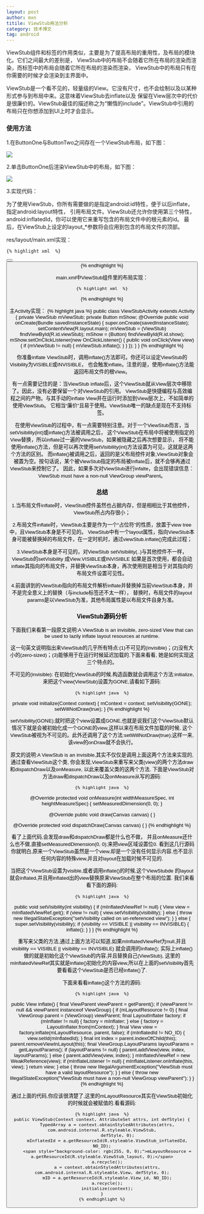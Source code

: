 ```yaml
---
layout: post
author: mxn
titile: ViewStub用法分析
category: 技术博文
tag: android
---
```


ViewStub组件和<include>标签的作用类似，主要是为了提高布局的重用性，及布局的模块化。它们之间最大的差别是，
ViewStub中的布局不会随着它所在布局的渲染而渲染，而<include>标签中的布局会随着它所在布局的渲染而渲染，
ViewStub中的布局只有在你需要的时候才会渲染到主界面中。

ViewStub是一个看不见的，轻量级的View。它没有尺寸，也不会绘制以及以某种形式参与到布局中来。这意味着ViewStub去inflate以及
保留在View层次中的代价是很廉价的。ViewStub最佳的描述称之为“懒惰的include”。ViewStub中引用的布局只在你想添加到UI上时才会显示。

<!-- more -->

### 使用方法

1.在ButtonOne与ButtonTwo之间存在一个ViewStub布局，如下图：

![](https://raw.githubusercontent.com/mxn21/mxn21.github.io/master/public/img/img103.jpg)

2.单击ButtonOne后渲染ViewStub中的布局，如下图：

![](https://raw.githubusercontent.com/mxn21/mxn21.github.io/master/public/img/img104.jpg)

3.实现代码：

为了使用ViewStub，你所有需要做的是指定android:id特性，便于以后inflate，指定android:layout特性，
引用布局文件。ViewStub还允许你使用第三个特性，android:inflatedId，你可以使用它来重写包含的布局文件中的根元素的id。
最后，在ViewStub上设定的layout_*参数将会应用到包含的布局文件的顶部。


res/layout/main.xml实现：

    {% highlight xml  %}
<?xml version="1.0" encoding="utf-8"?>
<LinearLayout xmlns:android = "http://schemas.android.com/apk/res/android"
    android:orientation = "vertical"
    android:layout_width = "fill_parent"
    android:layout_height = "fill_parent"
    >
    <Button
        android:id = "@+id/show"
        android:text = "ButtonOne"
        android:layout_width = "wrap_content"
        android:layout_height = "wrap_content"
        />
    <ViewStub
        android:id = "@+id/viewStub"
        android:layout = "@layout/green_layout"
        android:layout_width = "300dip"
        android:layout_height = "300dip"
        />
    <Button
        android:layout_width = "wrap_content"
        android:layout_height = "wrap_content"
        android:text = "ButtonTwo"
        />
</LinearLayout>
    {% endhighlight %}

main.xml中ViewStub组件里的布局实现：

    {% highlight xml  %}
<?xml version="1.0" encoding="utf-8"?>
<LinearLayout
    xmlns:android = "http://schemas.android.com/apk/res/android"
    android:layout_width = "match_parent"
    android:layout_height = "match_parent"
    android:background = "@color/green">
</LinearLayout>
    {% endhighlight %}


主Activity实现：
    {% highlight java  %}
public class ViewStubActivity extends Activity {
    private ViewStub mViewStub;
    private Button mShow;
    @Override
    public void onCreate(Bundle savedInstanceState) {
        super.onCreate(savedInstanceState);
        setContentView(R.layout.main);
        mViewStub = (ViewStub) findViewById(R.id.viewStub);
        mShow = (Button) findViewById(R.id.show);
        mShow.setOnClickListener(new OnClickListener() {
            public void onClick(View view) {
                if (mViewStub != null) {
                    mViewStub.inflate();
                }
            }
        });
    }
}
    {% endhighlight %}

你准备inflate ViewStub时，调用inflate()方法即可。你还可以设定ViewStub的Visibility为VISIBLE或INVISIBLE，
也会触发inflate。注意的是，使用inflate()方法能返回布局文件的根View。

有一点需要记住的是：当ViewStub inflate后，这个ViewStub就从View层次中移除了。因此，没有必要保留一个对ViewStub的引用。
ViewStub是快捷编程与高效编程之间的产物。与其手动的inflate View并在运行时添加到View层次上，不如简单的使用ViewStub。
它相当“廉价”且易于使用。ViewStub唯一的缺点是现在不支持<merge />标签。

在使用ViewStub的过程中，有一点需要特别注意。对于一个ViewStub而言，当setVisibility(int)或inflate()方法被调用之后，
这个ViewStub在布局中将被使用指定的View替换，所以inflate过一遍的ViewStub，如果被隐藏之后再次想要显示，
将不能使用inflate()方法，但是可以再次使用setVisibility(int)方法设置为可见，这就是这两个方法的区别。
而inflate()被调用之后，返回的是父布局控件对象,ViewStub对象会被置为空。按句话说，某个被ViewStub指定的布局被Inflate后，就不会够再通过ViewStub来控制它了。
因此，如果多次对ViewStub进行infalte，会出现错误信息：ViewStub must have a non-null ViewGroup viewParent。

### 总结

1.当布局文件inflate时，ViewStub控件虽然也占据内存，但是相相比于其他控件，ViewStub所占内存很小；

2.布局文件inflate时，ViewStub主要是作为一个“占位符”的性质，放置于view tree中，且ViewStub本身是不可见的。
ViewStub中有一个layout属性，指向ViewStub本身可能被替换掉的布局文件，在一定时机时，通过viewStub.inflate()完成此过程；

3.ViewStub本身是不可见的，对ViewStub setVisibility(..)与其他控件不一样，ViewStub的setVisibility 成View.VISIBLE或INVISIBLE
如果是首次使用，都会自动inflate其指向的布局文件，并替换ViewStub本身，再次使用则是相当于对其指向的布局文件设置可见性。

4.前面讲到的ViewStub指向的布局文件解析inflate并替换掉当前ViewStub本身，并不是完全意义上的替换（与include标签还不太一样），
替换时，布局文件的layout params是以ViewStub为准，其他布局属性是以布局文件自身为准。


### ViewStub源码分析

下面我们来看第一段原文说明:A ViewStub is an invisible, zero-sized View that can be used to lazily inflate
layout resources at runtime.

这一句英文说明指出来ViewStub的几乎所有特点:(1)不可见的(invisible)；(2)没有大小的(zero-sized)；(3)能够用于在运行时候延迟加载的.下面来看看,
她是如何实现这三个特点的。

不可见的(invisible): 在初始化ViewStub的时候,构造函数就会调用这个方法:initialize,来把这个view(ViewStub)设置为GONE,请看如下源码:

    {% highlight java  %}
private void initialize(Context context) {
    mContext = context;
    setVisibility(GONE);
    setWillNotDraw(true);
}
    {% endhighlight %}

setVisibility(GONE);就时把这个view设置成GONE,也就是说我们这个ViewStub默认情况下就是会被初始化成一个GONE的view,这样以来在布局文件加载的时候,
这个ViewStub被视为不可见的。此外还调用了这个方法:setWillNotDraw(true);这样一来,该view的onDraw就不会执行。

原文的说明:A ViewStub is an invisible,其实不仅仅是调用上面这两个方法来实现的, 通过查看ViewStub这个类,
你会发现,ViewStub来重写来父类(view)的两个方法draw和dispatchDraw以及onMeasure, 以此来覆盖父类的这两个方法.
下面是ViewStub对方法draw和dispatchDraw以及onMeasure从写的源码:

    {% highlight java  %}
@Override
protected void onMeasure(int widthMeasureSpec, int heightMeasureSpec) {
    setMeasuredDimension(0, 0);
}

@Override
public void draw(Canvas canvas) {
}

@Override
protected void dispatchDraw(Canvas canvas) {
}
    {% endhighlight %}

看了上面代码,会发现draw和dispatchDraw都是什么也不做， 并且onMeasure还什么也不做,直接setMeasuredDimension(0, 0);来把view区域设置位0.
看到这几行源码你就明白,原来一个ViewStub虽然是一个view,却是一个没有任何显示内容,也不显示任何内容的特殊view,并且对layout在加载时候不可见的.

当把这个ViewStub设置为visible,或者调用inflate()的时候,这个ViewStubde 的layout就会inflated,并且用inflated出的view替换原来ViewStub在整个布局的位置.
我们来看看下面的源码:

    {% highlight java  %}
public void setVisibility(int visibility) {
    if (mInflatedViewRef != null) {
        View view = mInflatedViewRef.get();
        if (view != null) {
            view.setVisibility(visibility);
        } else {
            throw new IllegalStateException("setVisibility called on un-referenced view");
        }
    } else {
        super.setVisibility(visibility);
        if (visibility == VISIBLE || visibility == INVISIBLE) {
            inflate();
        }
    }
}
    {% endhighlight %}

重写来父类的方法,通过上面方法可以知道,如果mInflatedViewRef为null,并且visibility == VISIBLE || visibility == INVISIBLE)
就会调用的inflate(); 实际上inflate()做的就是初始化这个ViewStub的内容,并且替换自己(ViewStub),
这里的mInflatedViewRef其实就是inflate()初始化的内容view,所以在上面的setVisibility首先要看看这个ViewStub是否已经inflate()了.

下面来看看inflate()这个方法的源码:

    {% highlight java  %}
public View inflate() {
        final ViewParent viewParent = getParent();
        if (viewParent != null && viewParent instanceof ViewGroup) {
            if (mLayoutResource != 0) {
                final ViewGroup parent = (ViewGroup) viewParent;
                final LayoutInflater factory;
                if (mInflater != null) {
                    factory = mInflater;
                } else {
                    factory = LayoutInflater.from(mContext);
                }
final View view = factory.inflate(mLayoutResource, parent,
                        false);
                if (mInflatedId != NO_ID) {
                    view.setId(mInflatedId);
                }
                final int index = parent.indexOfChild(this);
                parent.removeViewInLayout(this);
                final ViewGroup.LayoutParams layoutParams = getLayoutParams();
                if (layoutParams != null) {
                  parent.addView(view, index, layoutParams);
                } else {
                  parent.addView(view, index);
                }
                mInflatedViewRef = new WeakReference<view>(view);
                if (mInflateListener != null) {
                    mInflateListener.onInflate(this, view);
                }
                return view;
            } else {
                throw new IllegalArgumentException("ViewStub must have a valid layoutResource");
            }
        } else {
            throw new IllegalStateException("ViewStub must have a non-null ViewGroup viewParent");
        }
    }
    {% endhighlight %}

通过上面的代码,你应该很清楚了,这里的mLayoutResource其实在ViewStub初始化的时候就会被赋值的.看看源码:

    {% highlight java  %}
    public ViewStub(Context context, AttributeSet attrs, int defStyle) {
        TypedArray a = context.obtainStyledAttributes(attrs, com.android.internal.R.styleable.ViewStub,
                defStyle, 0);
        mInflatedId = a.getResourceId(R.styleable.ViewStub_inflatedId, NO_ID);
        <span style="background-color: rgb(255, 0, 0);">mLayoutResource = a.getResourceId(R.styleable.ViewStub_layout, 0);</span>
        a.recycle();
        a = context.obtainStyledAttributes(attrs, com.android.internal.R.styleable.View, defStyle, 0);
        mID = a.getResourceId(R.styleable.View_id, NO_ID);
        a.recycle();
        initialize(context);
    }
    {% endhighlight %}

